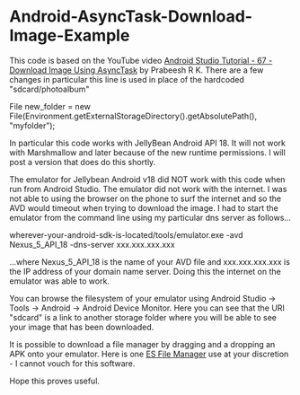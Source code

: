 # Android-AsyncTask-Download-Image-Example

This code is based on the YouTube video [Android Studio Tutorial - 67 - Download Image Using AsyncTask](https://www.youtube.com/watch?v=5Bo-ESPkpxI) by Prabeesh R K.
There are a few changes in particular this line is used in place of the hardcoded "sdcard/photoalbum"

File new_folder = new File(Environment.getExternalStorageDirectory().getAbsolutePath(), "myfolder");

In particular this code works with JellyBean Android API 18. It will not work with Marshmallow and later because of the new runtime permissions. I will post a version that does do this shortly. 

The emulator for Jellybean Android v18 did NOT work with this code when run from Android Studio. The emulator did not work with the internet. I was not able to using the browser on the phone to surf the internet and so the AVD would timeout when trying to download the image. I had to start the emulator from the command line using my particular dns server as follows...

wherever-your-android-sdk-is-located/tools/emulator.exe -avd Nexus_5_API_18 -dns-server xxx.xxx.xxx.xxx

...where Nexus_5_API_18 is the name of your AVD file and xxx.xxx.xxx.xxx is the IP address of your domain name server. Doing this the internet on the emulator was able to work.

You can browse the filesystem of your emulator using Android Studio -> Tools -> Android -> Android Device Monitor. Here you can see that the URI "sdcard" is a link to another storage folder where you will be able to see your image that has been downloaded.

It is possible to download a file manager by dragging and a dropping an APK onto your emulator. Here is one [ES File Manager](http://es-file-explorer.en.uptodown.com/android) use at your discretion - I cannot vouch for this software.

Hope this proves useful.
